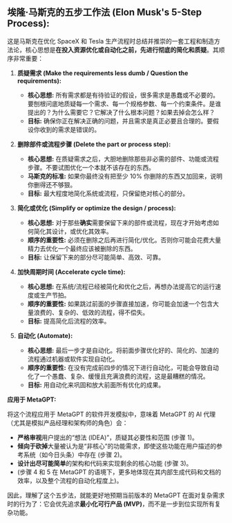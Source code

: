 ## 埃隆·马斯克的五步工作法 (Elon Musk's 5-Step Process):

这是马斯克在优化 SpaceX 和 Tesla 生产流程时总结并推崇的一套工程和制造方法论，核心思想是**在投入资源优化或自动化之前，先进行彻底的简化和质疑**。其顺序非常重要：

1.  **质疑需求 (Make the requirements less dumb / Question the requirements):**
    *   **核心思想:** 所有需求都是有待验证的假设，很多需求是愚蠢或不必要的。要刨根问底地质疑每一个需求、每一个规格参数、每一个约束条件。是谁提出的？为什么需要它？它解决了什么根本问题？如果去掉会怎么样？
    *   **目标:** 确保你正在解决正确的问题，并且需求是真正必要且合理的。要假设你收到的需求是错误的。

2.  **删除部件或流程步骤 (Delete the part or process step):**
    *   **核心思想:** 在质疑需求之后，大胆地删除那些非必需的部件、功能或流程步骤。不要试图优化一个本就不该存在的东西。
    *   **马斯克的标准:** 如果你最终没有把至少 10% 你删除的东西又加回来，说明你删得还不够狠。
    *   **目标:** 最大程度地简化系统或流程，只保留绝对核心的部分。

3.  **简化或优化 (Simplify or optimize the design / process):**
    *   **核心思想:** 对于那些**确实**需要保留下来的部件或流程，现在才开始考虑如何简化其设计，或优化其效率。
    *   **顺序的重要性:** 必须在删除之后再进行简化/优化。否则你可能会花费大量精力去优化一个最终应该被删除的东西。
    *   **目标:** 让保留下来的部分尽可能简单、高效、可靠。

4.  **加快周期时间 (Accelerate cycle time):**
    *   **核心思想:** 在系统/流程已经被简化和优化之后，再想办法提高它的运行速度或生产节拍。
    *   **顺序的重要性:** 如果跳过前面的步骤直接加速，你可能会加速一个包含大量浪费的、复杂的、低效的流程，得不偿失。
    *   **目标:** 提高简化后流程的效率。

5.  **自动化 (Automate):**
    *   **核心思想:** 最后一步才是自动化。将前面步骤优化好的、简化的、加速的流程通过机器或软件实现自动化。
    *   **顺序的重要性:** 在没有完成前四步的情况下进行自动化，可能会导致自动化了一个愚蠢、复杂、缓慢且充满浪费的流程，这是最糟糕的情况。
    *   **目标:** 用自动化来巩固和放大前面所有优化的成果。

**应用于 MetaGPT:**

将这个流程应用于 MetaGPT 的软件开发模拟中，意味着 MetaGPT 的 AI 代理（尤其是模拟产品经理和架构师的角色）会：

*   **严格审视**用户提出的“想法 (IDEA)”，质疑其必要性和范围 (步骤 1)。
*   **倾向于砍掉**大量被认为是“非核心”的功能需求，即使这些功能在用户描述的参考系统（如今日头条）中存在 (步骤 2)。
*   **设计出尽可能简单**的架构和代码来实现剩余的核心功能 (步骤 3)。
*   (步骤 4 和 5 在 MetaGPT 的语境下，更多地体现在其内部生成代码和文档的效率，以及整个流程的自动化程度上)。

因此，理解了这个五步法，就能更好地预期当前版本的 MetaGPT 在面对复杂需求时的行为了：它会优先追求**最小化可行产品 (MVP)**，而不是一步到位实现所有复杂功能。